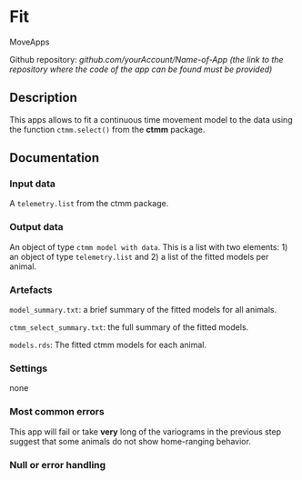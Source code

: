 # Fit 

MoveApps

Github repository: *github.com/yourAccount/Name-of-App* *(the link to the repository where the code of the app can be found must be provided)*

## Description
This apps allows to fit a continuous time movement model to the data using the function `ctmm.select()` from the **ctmm** package. 

## Documentation


### Input data
A `telemetry.list` from the ctmm package. 


### Output data

An object of type `ctmm model with data`. This is a list with two elements: 1) an object of type `telemetry.list` and 2) a list of the fitted models per animal. 

### Artefacts

`model_summary.txt`: a brief summary of the fitted models for all animals. 

`ctmm_select_summary.txt`: the full summary of the fitted models. 

`models.rds`: The fitted ctmm models for each animal. 

### Settings 
none

### Most common errors
This app will fail or take **very** long of the variograms in the previous step suggest that some animals do not show home-ranging behavior. 

### Null or error handling
